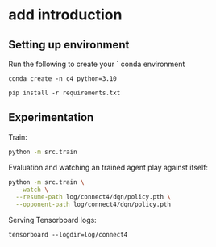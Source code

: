 # add introduction

## Setting up environment

Run the following to create your ` conda environment

`conda create -n c4 python=3.10`

`pip install -r requirements.txt`


## Experimentation

Train:

```bash
python -m src.train
```

Evaluation and watching an trained agent play against itself:

```bash
python -m src.train \
  --watch \
  --resume-path log/connect4/dqn/policy.pth \
  --opponent-path log/connect4/dqn/policy.pth
```

Serving Tensorboard logs:

`tensorboard --logdir=log/connect4`